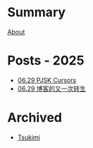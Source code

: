 # Summary

[About](me.md)

# Posts - 2025
- [06.29 PJSK Cursors](./POST_2025_06_29_23_06.md)
- [06.29 博客的又一次转生](./POST_2025_06_29_22_25.md)

# Archived
- [Tsukimi](tsukimi.md)